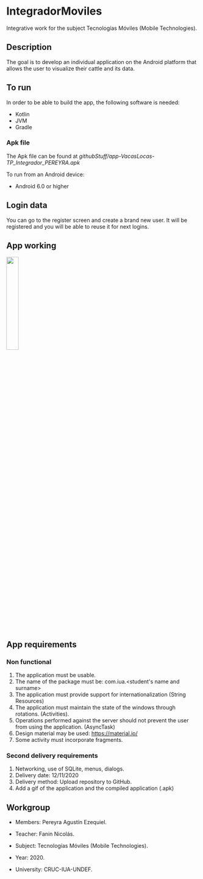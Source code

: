 # IntegradorMoviles
Integrative work for the subject Tecnologías Móviles (Mobile Technologies).

## Description
The goal is to develop an individual application on the Android platform that allows the user to visualize their cattle and its data.

## To run
In order to be able to build the app, the following software is needed:
* Kotlin
* JVM
* Gradle

### Apk file
The Apk file can be found at *githubStuff/app-VacasLocas-TP_Integrador_PEREYRA.apk*

To run from an Android device:
* Android 6.0 or higher

## Login data
You can go to the register screen and create a brand new user. It will be registered and you will be able to reuse it for next logins.

## App working
<img src="githubStuff/media/appSample.gif" width=25% height=25% />

## App requirements

### Non functional
1. The application must be usable.
2. The name of the package must be: com.iua.<student's name and surname>
3. The application must provide support for internationalization (String Resources)
4. The application must maintain the state of the windows through rotations.
(Activities).
5. Operations performed against the server should not prevent the user from using the application. (AsyncTask)
6. Design material may be used: https://material.io/
7. Some activity must incorporate fragments.

### Second delivery requirements
1. Networking, use of SQLite, menus, dialogs.
2. Delivery date: 12/11/2020
3. Delivery method: Upload repository to GitHub.
4. Add a gif of the application and the compiled application (.apk)

## Workgroup
* Members: Pereyra Agustín Ezequiel.

* Teacher: Fanin Nicolás.

* Subject: Tecnologías Móviles (Mobile Technologies).

* Year: 2020.

* University: CRUC-IUA-UNDEF.
